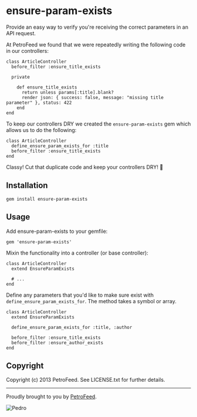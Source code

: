 # ensure-param-exists

Provide an easy way to verify you're receiving the correct parameters in an API request.

At PetroFeed we found that we were repeatedly writing the following code in our controllers:

```
class ArticleController
  before_filter :ensure_title_exists

  private

    def ensure_title_exists
      return unless params[:title].blank?
      render json: { success: false, message: "missing title parameter" }, status: 422
    end
end
```

To keep our controllers DRY we created the `ensure-param-exists` gem which allows us to do the following:


```
class ArticleController
  define_ensure_param_exists_for :title
  before_filter :ensure_title_exists
end
```

Classy! Cut that duplicate code and keep your controllers DRY! :hocho:

Installation
----

```
gem install ensure-param-exists
```

Usage
----

Add ensure-param-exists to your gemfile:

```
gem 'ensure-param-exists'
```

Mixin the functionality into a controller (or base controller):

```
class ArticleController
  extend EnsureParamExists

  # ...
end
```

Define any parameters that you'd like to make sure exist with `define_ensure_param_exists_for`. The method takes a symbol or array.

```
class ArticleController
  extend EnsureParamExists

  define_ensure_param_exists_for :title, :author

  before_filter :ensure_title_exists
  before_filter :ensure_author_exists
end
```

## Copyright

Copyright (c) 2013 PetroFeed. See LICENSE.txt for further details.

---

Proudly brought to you by [PetroFeed](http://PetroFeed.com).

![Pedro](https://www.petrofeed.com/img/company/pedro.png)

